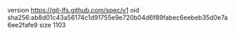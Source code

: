 version https://git-lfs.github.com/spec/v1
oid sha256:ab8d01c43a56174c1d91755e9e720b04d6f89fabec6eebeb35d0e7a6ee2fafe9
size 1103
